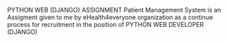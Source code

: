 PYTHON WEB (DJANGO) ASSIGNMENT
Patient Management System is an Assigment given to me by eHealth4everyone organization as a continue process for recruitment in the position of PYTHON WEB DEVELOPER (DJANGO)

